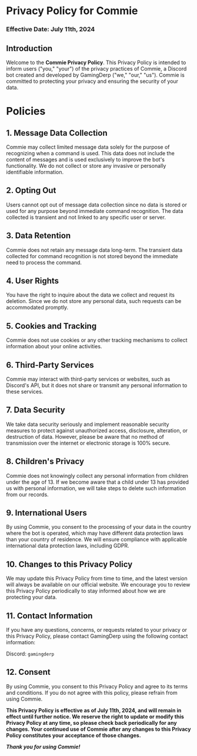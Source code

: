 # Privacy Policy for Commie
### Effective Date: July 11th, 2024

## Introduction

Welcome to the **Commie Privacy Policy**. This Privacy Policy is intended to inform users ("you," "your") of the privacy practices of Commie, a Discord bot created and developed by GamingDerp ("we," "our," "us"). Commie is committed to protecting your privacy and ensuring the security of your data.

# Policies
## 1. Message Data Collection

Commie may collect limited message data solely for the purpose of recognizing when a command is used. This data does not include the content of messages and is used exclusively to improve the bot's functionality. We do not collect or store any invasive or personally identifiable information.

## 2. Opting Out

Users cannot opt out of message data collection since no data is stored or used for any purpose beyond immediate command recognition. The data collected is transient and not linked to any specific user or server.

## 3. Data Retention

Commie does not retain any message data long-term. The transient data collected for command recognition is not stored beyond the immediate need to process the command.

## 4. User Rights

You have the right to inquire about the data we collect and request its deletion. Since we do not store any personal data, such requests can be accommodated promptly.

## 5. Cookies and Tracking

Commie does not use cookies or any other tracking mechanisms to collect information about your online activities.

## 6. Third-Party Services

Commie may interact with third-party services or websites, such as Discord's API, but it does not share or transmit any personal information to these services.

## 7. Data Security

We take data security seriously and implement reasonable security measures to protect against unauthorized access, disclosure, alteration, or destruction of data. However, please be aware that no method of transmission over the internet or electronic storage is 100% secure.

## 8. Children's Privacy

Commie does not knowingly collect any personal information from children under the age of 13. If we become aware that a child under 13 has provided us with personal information, we will take steps to delete such information from our records.

## 9. International Users

By using Commie, you consent to the processing of your data in the country where the bot is operated, which may have different data protection laws than your country of residence. We will ensure compliance with applicable international data protection laws, including GDPR.

## 10. Changes to this Privacy Policy

We may update this Privacy Policy from time to time, and the latest version will always be available on our official website. We encourage you to review this Privacy Policy periodically to stay informed about how we are protecting your data.

## 11. Contact Information

If you have any questions, concerns, or requests related to your privacy or this Privacy Policy, please contact GamingDerp using the following contact information:

Discord: `gamingderp`

## 12. Consent

By using Commie, you consent to this Privacy Policy and agree to its terms and conditions. If you do not agree with this policy, please refrain from using Commie.

**This Privacy Policy is effective as of July 11th, 2024, and will remain in effect until further notice. We reserve the right to update or modify this Privacy Policy at any time, so please check back periodically for any changes. Your continued use of Commie after any changes to this Privacy Policy constitutes your acceptance of those changes.**

***Thank you for using Commie!***
